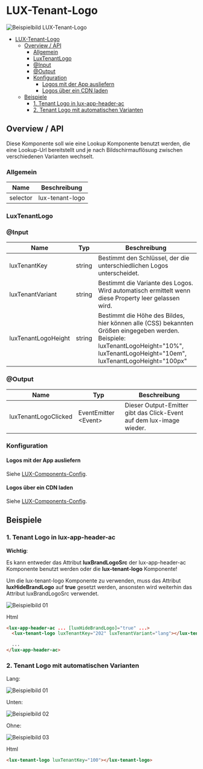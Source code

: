 # LUX-Tenant-Logo

![Beispielbild LUX-Tenant-Logo](https://raw.githubusercontent.com/wiki/IHK-GfI/lux-components/Versions/v18/lux‐tenant‐logo-v18-img.png)

- [LUX-Tenant-Logo](#lux-tenant-logo)
  - [Overview / API](#overview--api)
    - [Allgemein](#allgemein)
    - [LuxTenantLogo](#luxtenantlogo)
    - [@Input](#input)
    - [@Output](#output)
    - [Konfiguration](#konfiguration)
      - [Logos mit der App ausliefern](#logos-mit-der-app-ausliefern)
      - [Logos über ein CDN laden](#logos-über-ein-cdn-laden)
  - [Beispiele](#beispiele)
    - [1. Tenant Logo in lux-app-header-ac](#1-tenant-logo-in-lux-app-header-ac)
    - [2. Tenant Logo mit automatischen Varianten](#2-tenant-logo-mit-automatischen-varianten)

## Overview / API

Diese Komponente soll wie eine Lookup Komponente benutzt werden, die eine Lookup-Url bereitstellt und je nach Bildschirmauflösung zwischen verschiedenen Varianten wechselt.

### Allgemein

| Name     | Beschreibung        |
| -------- | ------------------- |
| selector | lux-tenant-logo     |

### LuxTenantLogo

### @Input

| Name                | Typ    | Beschreibung                                                                                                                                                                           |
| ------------------- | ------ | -------------------------------------------------------------------------------------------------------------------------------------------------------------------------------------- |
| luxTenantKey        | string | Bestimmt den Schlüssel, der die unterschiedlichen Logos unterscheidet.                                                                                                                 |
| luxTenantVariant    | string | Bestimmt die Variante des Logos. Wird automatisch ermittelt wenn diese Property leer gelassen wird.                                                                                    |
| luxTenantLogoHeight | string | Bestimmt die Höhe des Bildes, hier können alle (CSS) bekannten Größen eingegeben werden. Beispiele: luxTenantLogoHeight="10%", luxTenantLogoHeight="10em", luxTenantLogoHeight="100px" |

### @Output

| Name                 | Typ                   | Beschreibung                                                         |
| -------------------- | --------------------- | -------------------------------------------------------------------- |
| luxTenantLogoClicked | EventEmitter \<Event> | Dieser Output-Emitter gibt das Click-Event auf dem lux-image wieder. |

### Konfiguration

#### Logos mit der App ausliefern

Siehe [LUX-Components-Config](config-v18#logos-mit-der-app-ausliefern).

#### Logos über ein CDN laden

Siehe [LUX-Components-Config](config-v18#logos-über-ein-cdn-laden).

## Beispiele

### 1. Tenant Logo in lux-app-header-ac

**Wichtig**:

Es kann entweder das Attribut **luxBrandLogoSrc** der lux-app-header-ac Komponente benutzt werden oder die **lux-tenant-logo** Komponente!

Um die lux-tenant-logo Komponente zu verwenden, muss das Attribut **luxHideBrandLogo** auf **true** gesetzt werden, ansonsten wird weiterhin das Attribut luxBrandLogoSrc verwendet.

![Beispielbild 01](https://raw.githubusercontent.com/wiki/IHK-GfI/lux-components/Versions/v18/lux‐tenant‐logo-v18-img-01.png)

Html

```html
<lux-app-header-ac ... [luxHideBrandLogo]="true" ...>
  <lux-tenant-logo luxTenantKey="202" luxTenantVariant="lang"></lux-tenant-logo>

  ...
</lux-app-header-ac>
```

### 2. Tenant Logo mit automatischen Varianten

Lang:

![Beispielbild 01](https://raw.githubusercontent.com/wiki/IHK-GfI/lux-components/Versions/v18/lux‐tenant‐logo-v18-img-01.png)

Unten:

![Beispielbild 02](https://raw.githubusercontent.com/wiki/IHK-GfI/lux-components/Versions/v18/lux‐tenant‐logo-v18-img-02.png)

Ohne:

![Beispielbild 03](https://raw.githubusercontent.com/wiki/IHK-GfI/lux-components/Versions/v18/lux‐tenant‐logo-v18-img-03.png)

Html

```html
<lux-tenant-logo luxTenantKey="100"></lux-tenant-logo>
```
